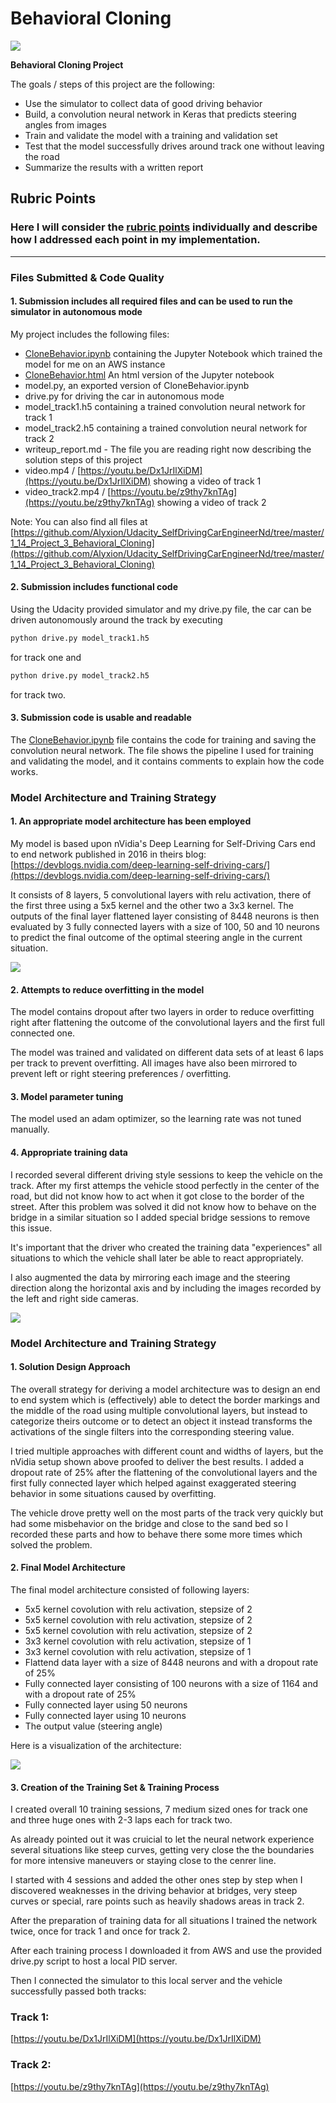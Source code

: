 # **Behavioral Cloning** 

![](images/BehavioralCloning.png)

**Behavioral Cloning Project**

The goals / steps of this project are the following:

* Use the simulator to collect data of good driving behavior
* Build, a convolution neural network in Keras that predicts steering angles from images
* Train and validate the model with a training and validation set
* Test that the model successfully drives around track one without leaving the road
* Summarize the results with a written report

## Rubric Points
### Here I will consider the [rubric points](https://review.udacity.com/#!/rubrics/432/view) individually and describe how I addressed each point in my implementation.  

---
### Files Submitted & Code Quality

#### 1. Submission includes all required files and can be used to run the simulator in autonomous mode

My project includes the following files:

* [CloneBehavior.ipynb](CloneBehavior.ipynb) containing the Jupyter Notebook which trained the model for me on an AWS instance
* [CloneBehavior.html](CloneBehavior.html) An html version of the Jupyter notebook
* model.py, an exported version of CloneBehavior.ipynb
* drive.py for driving the car in autonomous mode
* model_track1.h5 containing a trained convolution neural network for track 1
* model_track2.h5 containing a trained convolution neural network for track 2
* writeup_report.md - The file you are reading right now describing the solution steps of this project
* video.mp4 / [https://youtu.be/Dx1JrIlXiDM](https://youtu.be/Dx1JrIlXiDM) showing a video of track 1
* video_track2.mp4 / [https://youtu.be/z9thy7knTAg](https://youtu.be/z9thy7knTAg) showing a video of track 2

Note: You can also find all files at [https://github.com/Alyxion/Udacity_SelfDrivingCarEngineerNd/tree/master/1_14_Project_3_Behavioral_Cloning](https://github.com/Alyxion/Udacity_SelfDrivingCarEngineerNd/tree/master/1_14_Project_3_Behavioral_Cloning)

#### 2. Submission includes functional code
Using the Udacity provided simulator and my drive.py file, the car can be driven autonomously around the track by executing 
```sh
python drive.py model_track1.h5
```
for track one and
```sh
python drive.py model_track2.h5
```
for track two.

#### 3. Submission code is usable and readable

The [CloneBehavior.ipynb](CloneBehavior.ipynb) file contains the code for training and saving the convolution neural network. The file shows the pipeline I used for training and validating the model, and it contains comments to explain how the code works.

### Model Architecture and Training Strategy

#### 1. An appropriate model architecture has been employed

My model is based upon nVidia's Deep Learning for Self-Driving Cars end to end network published in 2016 in theirs blog: [https://devblogs.nvidia.com/deep-learning-self-driving-cars/](https://devblogs.nvidia.com/deep-learning-self-driving-cars/)

It consists of 8 layers, 5 convolutional layers with relu activation, there of the first three using a 5x5 kernel and the other two a 3x3 kernel. The outputs of the final layer flattened layer consisting of 8448 neurons is then evaluated by 3 fully connected layers with a size of 100, 50 and 10 neurons to predict the final outcome of the optimal steering angle in the current situation.

![](images/model.png)

#### 2. Attempts to reduce overfitting in the model

The model contains dropout after two layers in order to reduce overfitting right after flattening the outcome of the convolutional layers and the first full connected one.

The model was trained and validated on different data sets of at least 6 laps per track to prevent overfitting.
All images have also been mirrored to prevent left or right steering preferences / overfitting.

#### 3. Model parameter tuning

The model used an adam optimizer, so the learning rate was not tuned manually.

#### 4. Appropriate training data

I recorded several different driving style sessions to keep the vehicle on the track. After my first attemps the vehicle stood perfectly in the center of the road, but did not know how to act when it got close to the border of the street. After this problem was solved it did not know how to behave on the bridge in a similar situation so I added special bridge sessions to remove this issue.

It's important that the driver who created the training data "experiences" all situations to which the vehicle shall later be able to react appropriately.

I also augmented the data by mirroring each image and the steering direction along the horizontal axis and by including the images recorded by the left and right side cameras.

![](images/side_views.png)

### Model Architecture and Training Strategy

#### 1. Solution Design Approach

The overall strategy for deriving a model architecture was to design an end to end system which is (effectively) able to detect the border markings and the middle of the road using multiple convolutional layers, but instead to categorize theirs outcome or to detect an object it instead transforms the activations of the single filters into the corresponding steering value.

I tried multiple approaches with different count and widths of layers, but the nVidia setup shown above proofed to deliver the best results. I added a dropout rate of 25% after the flattening of the convolutional layers and the first fully connected layer which helped against exaggerated steering behavior in some situations caused by overfitting.

The vehicle drove pretty well on the most parts of the track very quickly but had some misbehavior on the bridge and close to the sand bed so I recorded these parts and how to behave there some more times which solved the problem.

#### 2. Final Model Architecture

The final model architecture consisted of following layers:

* 5x5 kernel covolution with relu activation, stepsize of 2
* 5x5 kernel covolution with relu activation, stepsize of 2
* 5x5 kernel covolution with relu activation, stepsize of 2
* 3x3 kernel covolution with relu activation, stepsize of 1
* 3x3 kernel covolution with relu activation, stepsize of 1
* Flattend data layer with a size of 8448 neurons and with a dropout rate of 25%
* Fully connected layer consisting of 100 neurons with a size of 1164 and with a dropout rate of 25%
* Fully connected layer using 50 neurons
* Fully connected layer using 10 neurons
* The output value (steering angle)

Here is a visualization of the architecture:

![](images/model.png)

#### 3. Creation of the Training Set & Training Process

I created overall 10 training sessions, 7 medium sized ones for track one and three huge ones with 2-3 laps each for track two.

As already pointed out it was cruicial to let the neural network experience several situations like steep curves, getting very close the the boundaries for more intensive maneuvers or staying close to the cenrer line.

I started with 4 sessions and added the other ones step by step when I discovered weaknesses in the driving behavior at bridges, very steep curves or special, rare points such as heavily shadows areas in track 2.

After the preparation of training data for all situations I trained the network twice, once for track 1 and once for track 2.

After each training process I downloaded it from AWS and use the provided drive.py script to host a local PID server.

Then I connected the simulator to this local server and the vehicle successfully passed both tracks:

### Track 1:
[https://youtu.be/Dx1JrIlXiDM](https://youtu.be/Dx1JrIlXiDM)

### Track 2:
[https://youtu.be/z9thy7knTAg](https://youtu.be/z9thy7knTAg)

